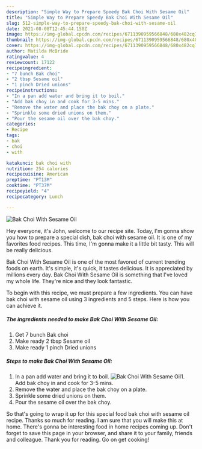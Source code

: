 ```yaml
---
description: "Simple Way to Prepare Speedy Bak Choi With Sesame Oil"
title: "Simple Way to Prepare Speedy Bak Choi With Sesame Oil"
slug: 512-simple-way-to-prepare-speedy-bak-choi-with-sesame-oil
date: 2021-08-08T12:45:44.150Z
image: https://img-global.cpcdn.com/recipes/6711390959566848/680x482cq70/bak-choi-with-sesame-oil-recipe-main-photo.jpg
thumbnail: https://img-global.cpcdn.com/recipes/6711390959566848/680x482cq70/bak-choi-with-sesame-oil-recipe-main-photo.jpg
cover: https://img-global.cpcdn.com/recipes/6711390959566848/680x482cq70/bak-choi-with-sesame-oil-recipe-main-photo.jpg
author: Matilda McBride
ratingvalue: 4
reviewcount: 17122
recipeingredient:
- "7 bunch Bak choi"
- "2 tbsp Sesame oil"
- "1 pinch Dried unions"
recipeinstructions:
- "In a pan add water and bring it to boil."
- "Add bak choy in and cook for 3-5 mins."
- "Remove the water and place the bak choy on a plate."
- "Sprinkle some dried unions on them."
- "Pour the sesame oil over the bak choy."
categories:
- Recipe
tags:
- bak
- choi
- with

katakunci: bak choi with 
nutrition: 254 calories
recipecuisine: American
preptime: "PT13M"
cooktime: "PT37M"
recipeyield: "4"
recipecategory: Lunch

---
```



![Bak Choi With Sesame Oil](https://img-global.cpcdn.com/recipes/6711390959566848/680x482cq70/bak-choi-with-sesame-oil-recipe-main-photo.jpg)

Hey everyone, it's John, welcome to our recipe site. Today, I'm gonna show you how to prepare a special dish, bak choi with sesame oil. It is one of my favorites food recipes. This time, I'm gonna make it a little bit tasty. This will be really delicious.



Bak Choi With Sesame Oil is one of the most favored of current trending foods on earth. It's simple, it's quick, it tastes delicious. It is appreciated by millions every day. Bak Choi With Sesame Oil is something that I've loved my whole life. They're nice and they look fantastic.


To begin with this recipe, we must prepare a few ingredients. You can have bak choi with sesame oil using 3 ingredients and 5 steps. Here is how you can achieve it.

<!--inarticleads1-->

##### The ingredients needed to make Bak Choi With Sesame Oil:

1. Get 7 bunch Bak choi
1. Make ready 2 tbsp Sesame oil
1. Make ready 1 pinch Dried unions




<!--inarticleads2-->

##### Steps to make Bak Choi With Sesame Oil:

1. In a pan add water and bring it to boil.
<img src="https://img-global.cpcdn.com/steps/5212844053757952/160x128cq70/bak-choi-with-sesame-oil-recipe-step-1-photo.jpg" alt="Bak Choi With Sesame Oil">1. Add bak choy in and cook for 3-5 mins.
1. Remove the water and place the bak choy on a plate.
1. Sprinkle some dried unions on them.
1. Pour the sesame oil over the bak choy.




So that's going to wrap it up for this special food bak choi with sesame oil recipe. Thanks so much for reading. I am sure that you will make this at home. There's gonna be interesting food in home recipes coming up. Don't forget to save this page in your browser, and share it to your family, friends and colleague. Thank you for reading. Go on get cooking!
